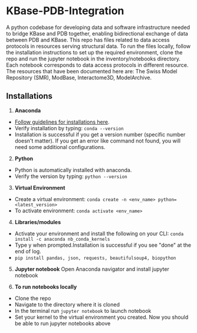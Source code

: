 # KBase-PDB-Integration

A python codebase for developing data and software infrastructure needed to bridge KBase and PDB together, enabling bidirectional exchange of data between PDB and KBase. This repo has files related to data access protocols in resources serving structural data. To run the files locally, follow the installation instructions to set up the required environment, clone the repo and run the jupyter notebook in the inventory/notebooks directory. Each notebook corresponds to data access protocols in different resource. The resources that have been documented here are: The Swiss Model Repository (SMR), ModBase, Interactome3D, ModelArchive. 

## Installations

1. **Anaconda**
- [Follow guidelines for installations here](https://www.anaconda.com/products/individual).
- Verify installation by typing: `conda --version`
- Installation is successful if you get a version number (specific number doesn't matter). If you get an error like command not found, you will need some additional configurations.

2. **Python**
- Python is automatically installed with anaconda.
- Verify the version by typing: `python --version`

3. **Virtual Environment**
- Create a virtual environment: `conda create -n <env_name> python=<latest_version>`
- To activate environment: `conda activate <env_name>`

4. **Libraries/modules**
- Activate your environment and install the following on your CLI: `conda install -c anaconda nb_conda_kernels`
- Type y when prompted.Installation is successful if you see "done" at the end of log.
- `pip install pandas, json, requests, beautifulsoup4, biopython`

5. **Jupyter notebook**
Open Anaconda navigator and install jupyter notebook 

6. **To run notebooks locally**
- Clone the repo
- Navigate to the directory where it is cloned
- In the terminal run `jupyter notebook` to launch notebook
- Set your kernel to the virtual environment you created. Now you should be able to run jupyter notebooks above

